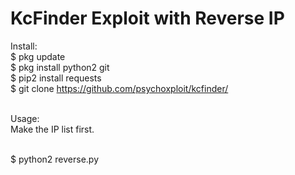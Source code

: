 <h1>KcFinder Exploit with Reverse IP</h1>

Install:<br/>
$ pkg update<br/>
$ pkg install python2 git<br/>
$ pip2 install requests<br/>
$ git clone https://github.com/psychoxploit/kcfinder/<br/>
<p></p><br/>
Usage:<br/>
Make the IP list first.<br/>
<p></p><br/>
$ python2 reverse.py